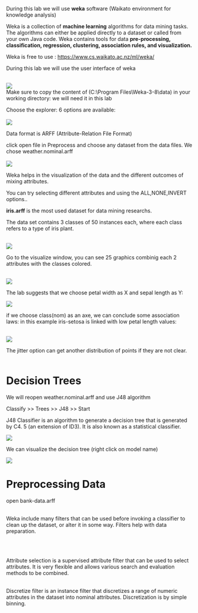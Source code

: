  During this lab we will use **weka** software (Waikato environment for knowledge analysis)

Weka is a collection of **machine learning** algorithms for data mining tasks. The algorithms can either be applied directly to a dataset or called from your own Java code. Weka contains tools for data **pre-processing, classification, regression, clustering, association rules, and visualization.**


Weka is free to use : https://www.cs.waikato.ac.nz/ml/weka/


During this lab we will use the user interface of weka
<br><br>

<img src='screenshots/home.png'>
<br>
Make sure to copy the content of (C:\Program Files\Weka-3-8\data) in your working directory: we will need it in this lab

Choose the explorer: 6 options are available:
<br><br>
<img src='screenshots/explorer.png'>

Data format is ARFF (Attribute-Relation File Format)

click open file in Preprocess and choose any dataset from the data files. We chose weather.nominal.arff
<br><br>
<img src='screenshots/Weather.png'>


Weka helps in the visualization of the data and the different outcomes of mixing attributes.

You can try selecting different attributes and using the ALL,NONE,INVERT options..


 **iris.arff** is the most used dataset for data mining researchs.

 The data set contains 3 classes of 50 instances each, where each class refers to a type of iris plant.

 <br>
<img src='screenshots/iris.png'>



Go to the visualize window, you can see 25 graphics combinig each 2 attributes with the classes colored.

<br>
<img src='screenshots/visualize-iris.png'>


The lab suggests that we choose petal width as X and sepal length as Y:
<br>

<img src='screenshots/XY.png'>

if we choose class(nom) as an axe, we can conclude some association laws:
in this example iris-setosa is linked with low petal length values:

<br>

<img src='screenshots/Association.png'>

The jitter option can get another distribution of points if they are not clear.
<br><br>

# **Decision Trees**

We will reopen weather.nominal.arff and use J48 algorithm

Classify >> Trees >> J48 >> Start

J48 Classifier is an algorithm to generate a decision tree that is generated by C4. 5 (an extension of ID3). It is also known as a statistical classifier.

<img src='screenshots/J48.png'>


We can visualize the decision tree (right click on model name)
<br>

<img src='screenshots/tree.png'>

# Preprocessing Data

open bank-data.arff


<br>
Weka include many filters that can be used before invoking a classifier to clean up the dataset, or alter it in some way. Filters help with data preparation.


<br><br>

Attribute selection is a supervised attribute filter that can be used to select attributes. It is very flexible and allows various search and evaluation methods to be combined.

<br>
Discretize filter is an instance filter that discretizes a range of numeric attributes in the dataset into nominal attributes. Discretization is by simple binning.



